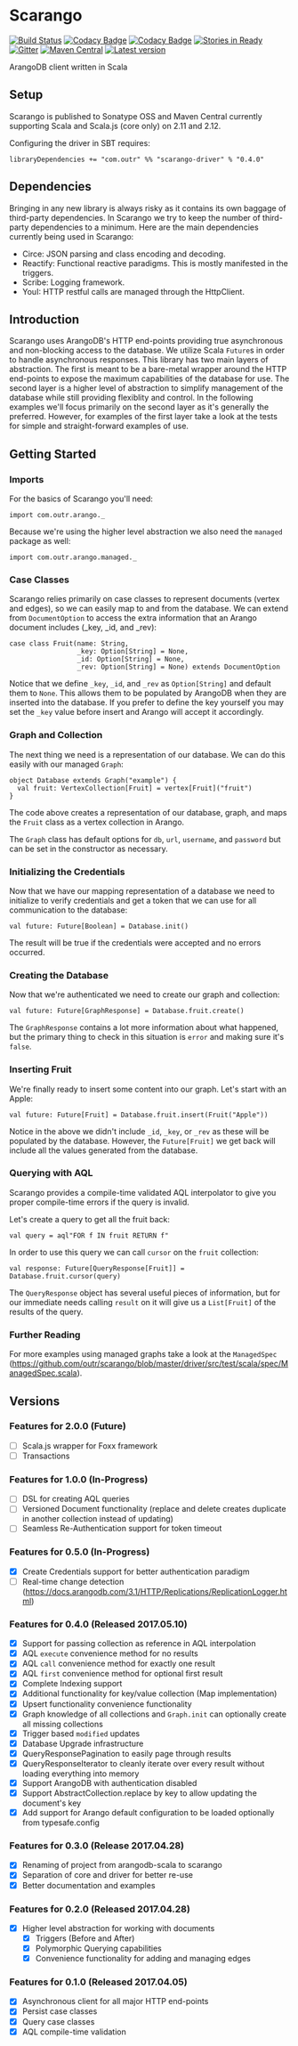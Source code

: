 # Scarango

[![Build Status](https://travis-ci.org/outr/scarango.svg?branch=master)](https://travis-ci.org/outr/scarango)
[![Codacy Badge](https://api.codacy.com/project/badge/Grade/be829fed3c134f8cbf14c60290651d63)](https://www.codacy.com/app/matthicks/scarango?utm_source=github.com&amp;utm_medium=referral&amp;utm_content=outr/scarango&amp;utm_campaign=Badge_Grade)
[![Codacy Badge](https://api.codacy.com/project/badge/Coverage/be829fed3c134f8cbf14c60290651d63)](https://www.codacy.com/app/matthicks/scarango?utm_source=github.com&utm_medium=referral&utm_content=outr/scarango&utm_campaign=Badge_Coverage)
[![Stories in Ready](https://badge.waffle.io/outr/scarango.png?label=ready&title=Ready)](https://waffle.io/outr/scarango)
[![Gitter](https://badges.gitter.im/Join%20Chat.svg)](https://gitter.im/outr/scarango)
[![Maven Central](https://maven-badges.herokuapp.com/maven-central/com.outr/scarango-driver_2.12/badge.svg)](https://maven-badges.herokuapp.com/maven-central/com.outr/scarango-driver_2.12)
[![Latest version](https://index.scala-lang.org/outr/scarango/scarango-driver/latest.svg)](https://index.scala-lang.org/outr/scarango)

ArangoDB client written in Scala

## Setup

Scarango is published to Sonatype OSS and Maven Central currently supporting Scala and Scala.js (core only) on 2.11 and 2.12.

Configuring the driver in SBT requires:

```
libraryDependencies += "com.outr" %% "scarango-driver" % "0.4.0"
```

## Dependencies

Bringing in any new library is always risky as it contains its own baggage of third-party dependencies. In Scarango we
try to keep the number of third-party dependencies to a minimum. Here are the main dependencies currently being used in
Scarango:

- Circe: JSON parsing and class encoding and decoding.
- Reactify: Functional reactive paradigms. This is mostly manifested in the triggers.
- Scribe: Logging framework.
- YouI: HTTP restful calls are managed through the HttpClient.

## Introduction

Scarango uses ArangoDB's HTTP end-points providing true asynchronous and non-blocking access to the database. We utilize
Scala `Future`s in order to handle asynchronous responses. This library has two main layers of abstraction. The first is
meant to be a bare-metal wrapper around the HTTP end-points to expose the maximum capabilities of the database for use.
The second layer is a higher level of abstraction to simplify management of the database while still providing flexiblity
and control. In the following examples we'll focus primarily on the second layer as it's generally the preferred. However,
for examples of the first layer take a look at the tests for simple and straight-forward examples of use.

## Getting Started

### Imports

For the basics of Scarango you'll need:

```
import com.outr.arango._
```

Because we're using the higher level abstraction we also need the `managed` package as well:

```
import com.outr.arango.managed._
```

### Case Classes

Scarango relies primarily on case classes to represent documents (vertex and edges), so we can easily map to and from the
database. We can extend from `DocumentOption` to access the extra information that an Arango document includes (_key, _id, and _rev):

```
case class Fruit(name: String,
                 _key: Option[String] = None,
                 _id: Option[String] = None,
                 _rev: Option[String] = None) extends DocumentOption
```

Notice that we define `_key`, `_id`, and `_rev` as `Option[String]` and default them to `None`. This allows them to be
populated by ArangoDB when they are inserted into the database. If you prefer to define the key yourself you may set the
`_key` value before insert and Arango will accept it accordingly.

### Graph and Collection

The next thing we need is a representation of our database. We can do this easily with our managed `Graph`:

```
object Database extends Graph("example") {
  val fruit: VertexCollection[Fruit] = vertex[Fruit]("fruit")
}
```

The code above creates a representation of our database, graph, and maps the `Fruit` class as a vertex collection in Arango.

The `Graph` class has default options for `db`, `url`, `username`, and `password` but can be set in the constructor as necessary.

### Initializing the Credentials

Now that we have our mapping representation of a database we need to initialize to verify credentials and get a token
that we can use for all communication to the database:

```
val future: Future[Boolean] = Database.init()
```

The result will be true if the credentials were accepted and no errors occurred.

### Creating the Database

Now that we're authenticated we need to create our graph and collection:

```
val future: Future[GraphResponse] = Database.fruit.create()
```

The `GraphResponse` contains a lot more information about what happened, but the primary thing to check in this situation
is `error` and making sure it's `false`.

### Inserting Fruit

We're finally ready to insert some content into our graph. Let's start with an Apple:

```
val future: Future[Fruit] = Database.fruit.insert(Fruit("Apple"))
```

Notice in the above we didn't include `_id`, `_key`, or `_rev` as these will be populated by the database. However, the
`Future[Fruit]` we get back will include all the values generated from the database.

### Querying with AQL

Scarango provides a compile-time validated AQL interpolator to give you proper compile-time errors if the query is invalid.

Let's create a query to get all the fruit back:

```
val query = aql"FOR f IN fruit RETURN f"
```

In order to use this query we can call `cursor` on the `fruit` collection:

```
val response: Future[QueryResponse[Fruit]] = Database.fruit.cursor(query)
```

The `QueryResponse` object has several useful pieces of information, but for our immediate needs calling `result` on it
will give us a `List[Fruit]` of the results of the query.

### Further Reading

For more examples using managed graphs take a look at the `ManagedSpec` (https://github.com/outr/scarango/blob/master/driver/src/test/scala/spec/ManagedSpec.scala).

## Versions

### Features for 2.0.0 (Future)

* [ ] Scala.js wrapper for Foxx framework
* [ ] Transactions

### Features for 1.0.0 (In-Progress)

* [ ] DSL for creating AQL queries
* [ ] Versioned Document functionality (replace and delete creates duplicate in another collection instead of updating)
* [ ] Seamless Re-Authentication support for token timeout

### Features for 0.5.0 (In-Progress)

* [X] Create Credentials support for better authentication paradigm
* [ ] Real-time change detection (https://docs.arangodb.com/3.1/HTTP/Replications/ReplicationLogger.html)

### Features for 0.4.0 (Released 2017.05.10)

* [X] Support for passing collection as reference in AQL interpolation
* [X] AQL `execute` convenience method for no results
* [X] AQL `call` convenience method for exactly one result
* [X] AQL `first` convenience method for optional first result
* [X] Complete Indexing support
* [X] Additional functionality for key/value collection (Map implementation)
* [X] Upsert functionality convenience functionality
* [X] Graph knowledge of all collections and `Graph.init` can optionally create all missing collections
* [X] Trigger based `modified` updates
* [X] Database Upgrade infrastructure
* [X] QueryResponsePagination to easily page through results
* [X] QueryResponseIterator to cleanly iterate over every result without loading everything into memory
* [X] Support ArangoDB with authentication disabled
* [X] Support AbstractCollection.replace by key to allow updating the document's key
* [X] Add support for Arango default configuration to be loaded optionally from typesafe.config

### Features for 0.3.0 (Release 2017.04.28)

* [X] Renaming of project from arangodb-scala to scarango
* [X] Separation of core and driver for better re-use
* [X] Better documentation and examples

### Features for 0.2.0 (Released 2017.04.28)

* [X] Higher level abstraction for working with documents
    * [X] Triggers (Before and After)
    * [X] Polymorphic Querying capabilities
    * [X] Convenience functionality for adding and managing edges
    
### Features for 0.1.0 (Released 2017.04.05)

* [X] Asynchronous client for all major HTTP end-points
* [X] Persist case classes
* [X] Query case classes
* [X] AQL compile-time validation